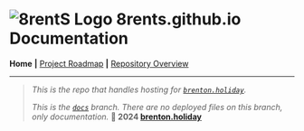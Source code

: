 # ![8rentS Logo](https://raw.githubusercontent.com/8rents/_/i/h1/jimi.png) 8rents.github.io Documentation

**Home** **|** [Project Roadmap](https://github.com/8rents/8rentS.github.io/tree/docs/roadmap) **|** [Repository Overview](https://github.com/8rents/8rentS.github.io/tree/docs/overview)

---

> *This is the repo that handles hosting for [`brenton.holiday`](https://brenton.holiday).*
>
> *This is the [`docs`](https://github.com/8rents/8rentS.github.io/tree/docs) branch. There are no deployed files on this branch, only documentation.* **🤍 2024 [brenton.holiday](https://brenton.holiday)**

